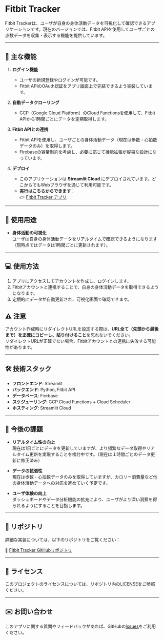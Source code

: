 # Fitbit Tracker

Fitbit Trackerは、ユーザが自身の身体活動データを可視化して確認できるアプリケーションです。現在のバージョンでは、Fitbit APIを使用してユーザごとの歩数データを収集・表示する機能を提供しています。

---

## 🌟 主な機能

1. **ログイン機能**
   - ユーザの新規登録やログインが可能です。
   - Fitbit APIのOAuth認証をアプリ画面上で完結できるよう実装しています。

2. **自動データクローリング**
   - GCP（Google Cloud Platform）のCloud Functionsを使用して、Fitbit APIから1時間ごとにデータを定期取得します。

3. **Fitbit APIとの連携**
   - Fitbit APIを使用し、ユーザごとの身体活動データ（現在は歩数・心拍数データのみ）を取得します。
   - Firebaseの容量制約を考慮し、必要に応じて機能拡張が容易な設計になっています。

4. **デプロイ**
   - このアプリケーションは **Streamlit Cloud** にデプロイされています。どこからでもWebブラウザを通じて利用可能です。
   - **実行はこちらからできます**：  
     👉 [Fitbit Tracker アプリ](https://fitbittracker-bczlqhsg8z7tmzyjptxynr.streamlit.app/)
---

## 🎯 使用用途

- **身体活動の可視化**  
  ユーザは自身の身体活動データをリアルタイムで確認できるようになります（現時点ではデータは1時間ごとに更新されます）。

---

## 💻 使用方法

1. アプリにアクセスしてアカウントを作成し、ログインします。
2. Fitbitアカウントと連携することで、自身の身体活動データを取得できるようになります。
3. 定期的にデータが自動更新され、可視化画面で確認できます。
   
## ⚠️ 注意
アカウント作成時にリダイレクトURLを設定する際は、**URL全て（先頭から最後まで）を正確にコピーし、貼り付けること**を忘れないでください。  
リダイレクトURLが正確でない場合、Fitbitアカウントとの連携に失敗する可能性があります。

---

## 🛠️ 技術スタック

- **フロントエンド**: Streamlit
- **バックエンド**: Python, Fitbit API
- **データベース**: Firebase
- **スケジューリング**: GCP Cloud Functions + Cloud Scheduler
- **ホスティング**: Streamlit Cloud

---

## 📌 今後の課題

- **リアルタイム性の向上**  
  現在は1日ごとにデータを更新していますが、より頻繁なデータ取得やリアルタイム更新を実現することを検討中です。（現在は１時間ごとのデータ更新に修正済み）

- **データの拡張性**  
  現在は歩数・心拍数データのみを取得していますが、カロリー消費量など他の身体活動データへの対応を進めていく予定です。

- **ユーザ体験の向上**  
  ダッシュボードやデータ分析機能の拡充により、ユーザがより深い洞察を得られるようにすることを目指します。

---

## 📂 リポジトリ

詳細な実装については、以下のリポジトリをご覧ください：

🔗 [Fitbit Tracker GitHubリポジトリ](https://github.com/ryun89/fitbit_tracker)

---

## 📝 ライセンス

このプロジェクトのライセンスについては、リポジトリ内の[LICENSE](https://github.com/ryun89/fitbit_tracker/blob/main/LICENSE)をご参照ください。

---

## ✉️ お問い合わせ

このアプリに関する質問やフィードバックがあれば、GitHubの[Issues](https://github.com/ryun89/fitbit_tracker/issues)をご利用ください。

